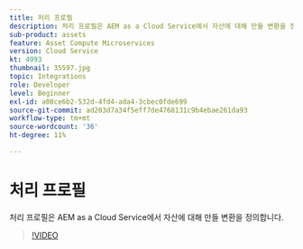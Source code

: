```yaml
---
title: 처리 프로필
description: 처리 프로필은 AEM as a Cloud Service에서 자산에 대해 만들 변환을 정의합니다.
sub-product: assets
feature: Asset Compute Microservices
version: Cloud Service
kt: 4993
thumbnail: 35597.jpg
topic: Integrations
role: Developer
level: Beginner
exl-id: a08ce6b2-532d-4fd4-ada4-3cbec0fde699
source-git-commit: ad203d7a34f5eff7de4768131c9b4ebae261da93
workflow-type: tm+mt
source-wordcount: '36'
ht-degree: 11%

---
```


# 처리 프로필

처리 프로필은 AEM as a Cloud Service에서 자산에 대해 만들 변환을 정의합니다.

>[!VIDEO](https://video.tv.adobe.com/v/35597/?quality=12&learn=on&hidetitle=true)
